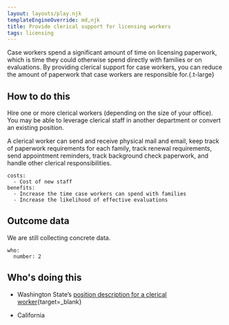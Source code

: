 ```yaml
---
layout: layouts/play.njk
templateEngineOverride: md,njk
title: Provide clerical support for licensing workers
tags: licensing
---
```


Case workers spend a significant amount of time on licensing paperwork, which is time they could otherwise spend directly with families or on evaluations. By providing clerical support for case workers, you can reduce the amount of paperwork that case workers are responsible for.{.t-large}

## How to do this

Hire one or more clerical workers (depending on the size of your office). You may be able to leverage clerical staff in another department or convert an existing position.

A clerical worker can send and receive physical mail and email, keep track of paperwork requirements for each family, track renewal requirements, send appointment reminders, track background check paperwork, and handle other clerical responsibilities.

    costs:
      - Cost of new staff
    benefits:
      - Increase the time case workers can spend with families
      - Increase the likelihood of effective evaluations

## Outcome data

We are still collecting concrete data.

    who:
      number: 2

## Who's doing this

* Washington State’s [position description for a clerical worker](/static/assets/WA%20PD%20for%20Clerical%20Support.doc){target=_blank}

* California